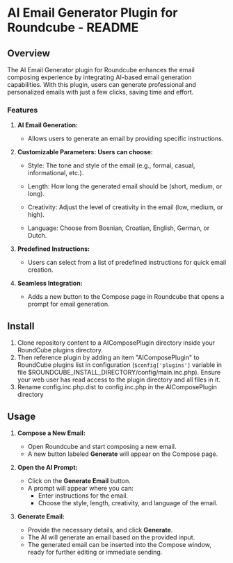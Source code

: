 
# AI Email Generator Plugin for Roundcube - README

## Overview

The AI Email Generator plugin for Roundcube enhances the email composing experience by integrating AI-based email generation capabilities. With this plugin, users can generate professional and personalized emails with just a few clicks, saving time and effort.

### Features

1. **AI Email Generation:**
    - Allows users to generate an email by providing specific instructions.

2. **Customizable Parameters: Users can choose:**

   - Style: The tone and style of the email (e.g., formal, casual, informational, etc.).

   - Length: How long the generated email should be (short, medium, or long).

   - Creativity: Adjust the level of creativity in the email (low, medium, or high).

   - Language: Choose from Bosnian, Croatian, English, German, or Dutch.

3. **Predefined Instructions:**
   - Users can select from a list of predefined instructions for quick email creation.
4. **Seamless Integration:**
   - Adds a new button to the Compose page in Roundcube that opens a prompt for email generation.

## Install

1. Clone repository content to a AIComposePlugin directory inside your RoundCube plugins directory.
2. Then reference plugin by adding an item "AIComposePlugin" to RoundCube plugins list in configuration (`$config['plugins']` variable in file $ROUNDCUBE_INSTALL_DIRECTORY/config/main.inc.php). Ensure your web user has read access to the plugin directory and all files in it.
3. Rename config.inc.php.dist to config.inc.php in the AIComposePlugin directory

## Usage
1. **Compose a New Email:**

    - Open Roundcube and start composing a new email.
    - A new button labeled **Generate** will appear on the Compose page.

2. **Open the AI Prompt:**

    - Click on the **Generate Email** button.
    - A prompt will appear where you can:
        - Enter instructions for the email.
        - Choose the style, length, creativity, and language of the email.

3. **Generate Email:**

    - Provide the necessary details, and click **Generate**.
    - The AI will generate an email based on the provided input.
    - The generated email can be inserted into the Compose window, ready for further editing or immediate sending.

